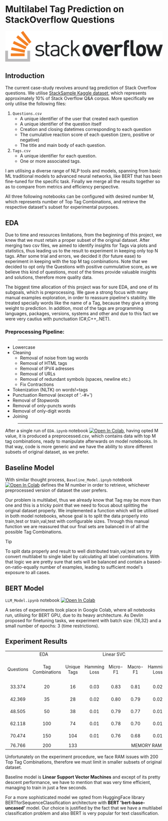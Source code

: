 # Multilabel Tag Prediction on StackOverflow Questions

![Alt text](images/stackoverflow.png)

## Introduction
The current case-study revolves around tag prediction of Stack Overflow questions. We utilise [StackSample Kaggle dataset](https://www.kaggle.com/datasets/stackoverflow/stacksample), which represents approximately 10% of Stack Overflow Q&A corpus. More specifically we only utilise the following files:
1. `Questions.csv`
    * A unique identifier of the user that created each question
    * A unique identifier of the question itself
    * Creation and closing datetimes corresponding to each question
    * The cumulative reaction score of each question (zero, positive or negative)
    * The title and main body of each question.
3. `Tags.csv`
    * A unique identifier for each question.
    * One or more associated tags.

I am utilising a diverse range of NLP tools and models, spanning from basic ML traditional models to advanced neural networks, like BERT that has been fine-tuned for the specific task. Finally we merge all the results together so as to compare from metrics and efficiency perspective.


All three following notebooks can be configured with desired number M, which represents number of Top Tag Combinations, and retrieve the respective dataset's subset for experimental purposes. 

## EDA 
Due to time and resources limitations, from the beginning of this project, we knew that we must retain a proper subset of the original dataset. After merging two csv files, we aimed to identify insights for Tags via plots and statistics, thus leading us to the result to experiment in keeping only top N tags. After some trial and errors, we decided it (for future ease) to experiment in keeping with the top M tag combinations. Note that we decided to opt only the Questions with positive cummulative score, as we believe this kind of questions, most of the times provide valuable insights and solutions, therefore more quality data.

The biggest time allocation of this project was for sure EDA, and one of its subgoals, which is preprocessing. We gave a strong focus with many manual examples exploration, in order to reassure pipeline's stability. We treated specially words like the name of a Tag, because they give a strong weight to prediction. In addition, most of the tags are programming languages, packages, versions, systems and other and due to this fact we were very cautius with punctuation (C#,C++,.NET).

### Preprocessing Pipeline:
> ***    
- Lowercase
- Cleaning
   - Removal of noise from tag words
   - Removal of HTML tags
   - Removal of IPV4 adresses 
   - Removal of URLs
   - Removal of redundant symbols (spaces, newline etc.)
   - Fix Contractions
- Tokenization (NLTK) on words!=tags
- Punctuation Removal (except of '.-#+')
- Removal of Stopwords
- Removal of only-puncts words
- Removal of only-digit words
- Joining 
> ***    



After a single run of `EDA.ipynb` notebook [![Open In Colab](https://colab.research.google.com/assets/colab-badge.svg)](https://colab.research.google.com/github/spyros-briakos/Multilabel_StackOverflow_Tag_Prediction/blob/main/notebooks/EDA.ipynb), having opted M value, it is produced a preprocessed.csv, which contains data with top M tag combinations, ready to manipulate afterwards on model notebooks. In that way, code is more generic and we have the ability to store different subsets of original dataset, as we prefer.











## Baseline Model

With similar thought process, `Baseline_Model.ipnyb` notebook [![Open In Colab](https://colab.research.google.com/assets/colab-badge.svg)](https://colab.research.google.com/github/spyros-briakos/Multilabel_StackOverflow_Tag_Prediction/blob/main/notebooks/Baseline_Model.ipynb) defines the M number in order to retrieve, whichever preprocessed version of dataset the user prefers. 

Our problem is multilabel, thus we already know that Tag may be more than one and this is a tricky point that we need to focus about splitting the original dataset properly. We implemented a function which will be utilised in both model notebooks, whose goal is to split the data properly into train,test or train,val,test with configurable sizes. Through this manual function we are reassured that our final sets are balanced in of all the possible Tag Combinations. 

> [!TIP]
> To split data properly and result to well distributed train,val,test sets try convert multilabel to single label by calculating all label combinations. With that logic we are pretty sure that sets will be balanced and contain a based-on-ratio-equally number of examples, leading to sufficient model's exposure to all cases. 


## BERT Model

`LLM_Model.ipynb` notebook [![Open In Colab](https://colab.research.google.com/assets/colab-badge.svg)](https://colab.research.google.com/github/spyros-briakos/Multilabel_StackOverflow_Tag_Prediction/blob/main/notebooks/LLM_Model.ipynb)

A series of experiments took place in Google Colab, where all notebooks run, utilising for BERT GPU, due to its heavy architecture. As Devlin proposed for finetuning tasks, we experiment with batch size: {16,32} and a small number of epochs: 3 (time restrictions).






















## Experiment Results

<table>

  <tr>
    <td colspan="3" align="center">EDA</td>
    <td colspan="3" align="center">Linear SVC</td>
    <td colspan="4" align="center">BERT</td>
  </tr>
  
  <tr>
    <td align="center">Questions</td>
    <td align="center">Tag Combinations</td>
    <td align="center">Unique Tags</td>
    <td align="center">Hamming Loss</td>
    <td align="center">Micro-F1</td>
    <td align="center">Macro-F1</td>
    <td align="center">Hamming Loss</td>
    <td align="center">Micro-F1</td>
    <td align="center">Macro-F1</td>
    <td align="center">Epoch GPU (Batch Size)</td>
  </tr>
  <tr>
    <td align="center">33.374</td>
    <td align="center">20</td>
    <td align="center">16</td>
    <td align="center">0.03</td>
    <td align="center">0.83</td>
    <td align="center">0.81</td>
    <td align="center">0.02</td>
    <td align="center">0.86</td>
    <td align="center">0.85</td>
    <td align="center">12 (32)</td>
  </tr>
  <tr>
    <td align="center">42.369</td>
    <td align="center">35</td>
    <td align="center">28</td>
    <td align="center">0.02</td>
    <td align="center">0.80</td>
    <td align="center">0.79</td>
    <td align="center">0.02</td>
    <td align="center">0.84</td>
    <td align="center">0.84</td>
    <td align="center">15 (32)</td>
  </tr>
  <tr>
    <td align="center">48.505</td>
  <td align="center">50</td>
  <td align="center">38</td>
  <td align="center">0.01</td>
  <td align="center">0.79</td>
  <td align="center">0.77</td>
  <td align="center">0.01</td>
  <td align="center">0.84</td>
  <td align="center">0.81</td>
  <td align="center">18 (16)</td>
  </tr>
<tr>
  <td align="center">62.118</td>
  <td align="center">100</td>
  <td align="center">74</td>
  <td align="center">0.01</td>
  <td align="center">0.78</td>
  <td align="center">0.70</td>
  <td align="center">0.01</td>
  <td align="center">0.82</td>
  <td align="center">0.70</td>
  <td align="center">21 (16)</td>
</tr>

<tr>
  <td align="center">70.474</td>
  <td align="center">150</td>
  <td align="center">104</td>
  <td align="center">0.01</td>
  <td align="center">0.76</td>
  <td align="center">0.68</td>  
  <td align="center">0.01</td>
  <td align="center">0.78</td>
  <td align="center">0.49</td>
  <td align="center">25 (32)</td>
</tr>
  <tr>
    <td align="center">76.766</td>
    <td align="center">200</td>
    <td align="center">133</td>
    <td colspan="8" align="center">MEMORY RAM CRASH</td>
  </tr>
</table>


Unfortunately on the experiment procedure, we face RAM issues with 200 Top Tag Combinations, therefore we must limit in smaller subsets of original dataset.

Baseline model is **Linear Support Vector Machines** and except of its pretty descent performance, we have to mention that was very time efficient, managing to train in just a few seconds.

For a more sophisticated model we opted from HuggingFace library BERTforSequenceClassification architecture with **BERT 'bert-base-uncased'** model. Our choice is justified by the fact that we have a multilabel classification problem and also BERT is very popular for text classification. 

